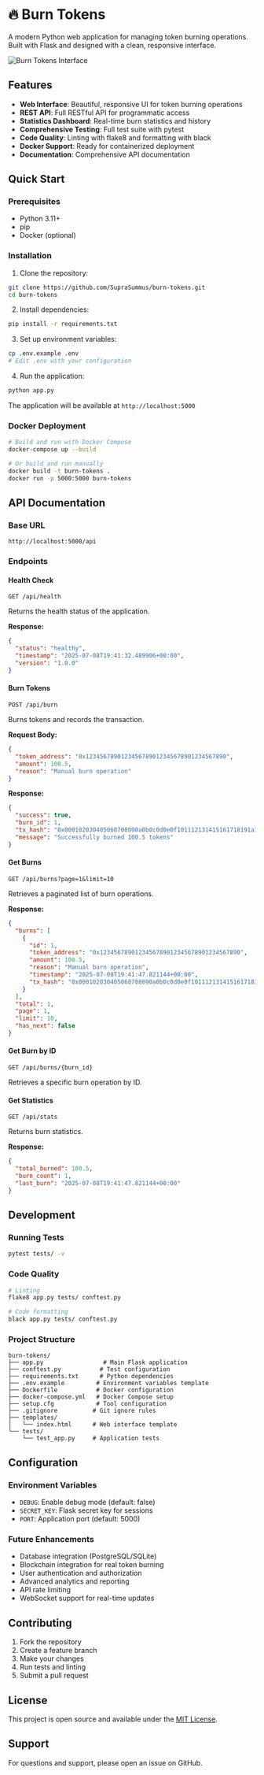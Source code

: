 # 🔥 Burn Tokens

A modern Python web application for managing token burning operations. Built with Flask and designed with a clean, responsive interface.

![Burn Tokens Interface](https://github.com/user-attachments/assets/67fd4007-2e61-452a-89f8-6f1cee1edbf6)

## Features

- **Web Interface**: Beautiful, responsive UI for token burning operations
- **REST API**: Full RESTful API for programmatic access
- **Statistics Dashboard**: Real-time burn statistics and history
- **Comprehensive Testing**: Full test suite with pytest
- **Code Quality**: Linting with flake8 and formatting with black
- **Docker Support**: Ready for containerized deployment
- **Documentation**: Comprehensive API documentation

## Quick Start

### Prerequisites

- Python 3.11+
- pip
- Docker (optional)

### Installation

1. Clone the repository:
```bash
git clone https://github.com/SupraSummus/burn-tokens.git
cd burn-tokens
```

2. Install dependencies:
```bash
pip install -r requirements.txt
```

3. Set up environment variables:
```bash
cp .env.example .env
# Edit .env with your configuration
```

4. Run the application:
```bash
python app.py
```

The application will be available at `http://localhost:5000`

### Docker Deployment

```bash
# Build and run with Docker Compose
docker-compose up --build

# Or build and run manually
docker build -t burn-tokens .
docker run -p 5000:5000 burn-tokens
```

## API Documentation

### Base URL
```
http://localhost:5000/api
```

### Endpoints

#### Health Check
```http
GET /api/health
```
Returns the health status of the application.

**Response:**
```json
{
  "status": "healthy",
  "timestamp": "2025-07-08T19:41:32.489906+00:00",
  "version": "1.0.0"
}
```

#### Burn Tokens
```http
POST /api/burn
```
Burns tokens and records the transaction.

**Request Body:**
```json
{
  "token_address": "0x1234567890123456789012345678901234567890",
  "amount": 100.5,
  "reason": "Manual burn operation"
}
```

**Response:**
```json
{
  "success": true,
  "burn_id": 1,
  "tx_hash": "0x000102030405060708090a0b0c0d0e0f101112131415161718191a1b1c1d1e1f",
  "message": "Successfully burned 100.5 tokens"
}
```

#### Get Burns
```http
GET /api/burns?page=1&limit=10
```
Retrieves a paginated list of burn operations.

**Response:**
```json
{
  "burns": [
    {
      "id": 1,
      "token_address": "0x1234567890123456789012345678901234567890",
      "amount": 100.5,
      "reason": "Manual burn operation",
      "timestamp": "2025-07-08T19:41:47.821144+00:00",
      "tx_hash": "0x000102030405060708090a0b0c0d0e0f101112131415161718191a1b1c1d1e1f"
    }
  ],
  "total": 1,
  "page": 1,
  "limit": 10,
  "has_next": false
}
```

#### Get Burn by ID
```http
GET /api/burns/{burn_id}
```
Retrieves a specific burn operation by ID.

#### Get Statistics
```http
GET /api/stats
```
Returns burn statistics.

**Response:**
```json
{
  "total_burned": 100.5,
  "burn_count": 1,
  "last_burn": "2025-07-08T19:41:47.821144+00:00"
}
```

## Development

### Running Tests
```bash
pytest tests/ -v
```

### Code Quality
```bash
# Linting
flake8 app.py tests/ conftest.py

# Code formatting
black app.py tests/ conftest.py
```

### Project Structure
```
burn-tokens/
├── app.py                 # Main Flask application
├── conftest.py           # Test configuration
├── requirements.txt      # Python dependencies
├── .env.example         # Environment variables template
├── Dockerfile           # Docker configuration
├── docker-compose.yml   # Docker Compose setup
├── setup.cfg            # Tool configuration
├── .gitignore          # Git ignore rules
├── templates/
│   └── index.html      # Web interface template
└── tests/
    └── test_app.py     # Application tests
```

## Configuration

### Environment Variables

- `DEBUG`: Enable debug mode (default: false)
- `SECRET_KEY`: Flask secret key for sessions
- `PORT`: Application port (default: 5000)

### Future Enhancements

- Database integration (PostgreSQL/SQLite)
- Blockchain integration for real token burning
- User authentication and authorization
- Advanced analytics and reporting
- API rate limiting
- WebSocket support for real-time updates

## Contributing

1. Fork the repository
2. Create a feature branch
3. Make your changes
4. Run tests and linting
5. Submit a pull request

## License

This project is open source and available under the [MIT License](LICENSE).

## Support

For questions and support, please open an issue on GitHub.